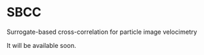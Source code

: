 # SBCC
Surrogate-based cross-correlation for particle image velocimetry

It will be available soon.
